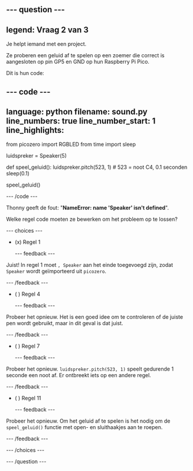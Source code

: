 
--- question ---
---
legend: Vraag 2 van 3
---

Je helpt iemand met een project.

Ze proberen een geluid af te spelen op een zoemer die correct is aangesloten op pin GP5 en GND op hun Raspberry Pi Pico.

Dit is hun code:

--- code ---
---
language: python
filename: sound.py
line_numbers: true
line_number_start: 1
line_highlights: 
---
from picozero import RGBLED
from time import sleep

luidspreker = Speaker(5)

def speel_geluid():
    luidspreker.pitch(523, 1) # 523 = noot C4, 0.1 seconden
    sleep(0.1)

speel_geluid()

--- /code ---

Thonny geeft de fout: "**NameError: name 'Speaker' isn't defined**".

Welke regel code moeten ze bewerken om het probleem op te lossen?

--- choices ---

- (x) Regel 1

  --- feedback ---

Juist! In regel 1 moet `, Speaker` aan het einde toegevoegd zijn, zodat `Speaker` wordt geïmporteerd uit `picozero`.

  --- /feedback ---

- ( ) Regel 4

  --- feedback ---

Probeer het opnieuw. Het is een goed idee om te controleren of de juiste pen wordt gebruikt, maar in dit geval is dat juist.

  --- /feedback ---

- ( ) Regel 7

  --- feedback ---

Probeer het opnieuw. `luidspreker.pitch(523, 1)` speelt gedurende 1 seconde een noot af. Er ontbreekt iets op een andere regel.

  --- /feedback ---

- ( ) Regel 11

  --- feedback ---

Probeer het opnieuw. Om het geluid af te spelen is het nodig om de `speel_geluid()` functie met open- en sluithaakjes aan te roepen.

  --- /feedback ---

--- /choices ---

--- /question ---

